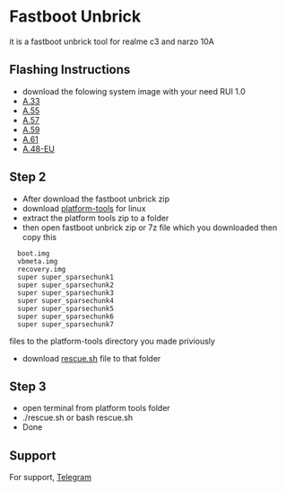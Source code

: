 
# Fastboot Unbrick 

it is a fastboot unbrick tool for realme c3 and narzo 10A




## Flashing Instructions


- download the folowing system image with your need RUI 1.0 
- [A.33](https://drive.google.com/file/d/1-7mL3xe7csDhQZxEehXEon_hWOI9itbq/view?usp=sharing)
- [A.55](https://mega.nz/file/CgwH3Kxb#H6a50DU0EbHgcMfd0pCV5u6J3NWxdeQkd2QnhkIIEQE)
- [A.57](https://mega.nz/file/vq52XQjL#c578ycojc-okZ1YIkp77Ob-HZgxILedB4HVWCsvrJsU)
- [A.59](https://drive.google.com/file/d/1RJ5OArWssgrFZpBfzV6EdCXIYQjgp6Zy/view?usp=sharing)
- [A.61](https://mega.nz/file/apQH3AhB#q6iTvCheVpfoiiYo2spB8OO7PAPJ2Msnc6p-U6pPlGU)
- [A.48-EU](https://mega.nz/file/v5Bn1SwL#nAZg9z0kcDyPWYKPoswd5sY9bt5rkcEJI8K5xjazMzQ)

## Step 2 

- After download the fastboot unbrick zip 
- download [platform-tools](https://developer.android.com/tools/releases/platform-tools) for linux
- extract the platform tools zip  to a folder
- then open fastboot unbrick zip or 7z file which you downloaded then copy this 

```
  boot.img
  vbmeta.img
  recovery.img
  super super_sparsechunk1
  super super_sparsechunk2
  super super_sparsechunk3
  super super_sparsechunk4
  super super_sparsechunk5
  super super_sparsechunk6
  super super_sparsechunk7
```

 files to the platform-tools directory you made priviously
 - download [rescue.sh](https://github.com/ALEX5402/fastboot-Unbrick-linux/blob/main/rescue.sh) file to that folder
 

    
## Step 3 

- open terminal from platform tools folder
- ./rescue.sh or bash rescue.sh 
- Done


## Support

For support, [Telegram](t.me//alex5402)

